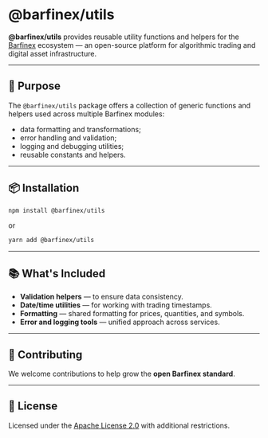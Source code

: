 # @barfinex/utils

**@barfinex/utils** provides reusable utility functions and helpers for the [Barfinex](https://barfinex.com) ecosystem — an open-source platform for algorithmic trading and digital asset infrastructure.

---

## 🚀 Purpose

The `@barfinex/utils` package offers a collection of generic functions and helpers used across multiple Barfinex modules:

- data formatting and transformations;
- error handling and validation;
- logging and debugging utilities;
- reusable constants and helpers.

---

## 📦 Installation

```sh
npm install @barfinex/utils
```
or
```sh
yarn add @barfinex/utils
```

---

## 📚 What's Included

- **Validation helpers** — to ensure data consistency.  
- **Date/time utilities** — for working with trading timestamps.  
- **Formatting** — shared formatting for prices, quantities, and symbols.  
- **Error and logging tools** — unified approach across services.  

---

## 🤝 Contributing

We welcome contributions to help grow the **open Barfinex standard**.

---

## 📜 License

Licensed under the [Apache License 2.0](LICENSE) with additional restrictions.  